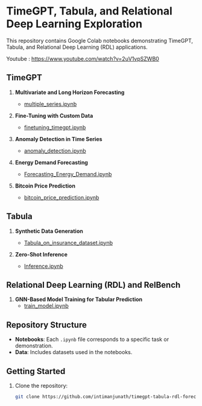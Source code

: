 # TimeGPT, Tabula, and Relational Deep Learning Exploration

This repository contains Google Colab notebooks demonstrating TimeGPT, Tabula, and Relational Deep Learning (RDL) applications.

Youtube : https://www.youtube.com/watch?v=2uV1vpSZWB0 

## TimeGPT

1. **Multivariate and Long Horizon Forecasting**  
   - [multiple_series.ipynb](./multiple_series.ipynb)

2. **Fine-Tuning with Custom Data**  
   - [finetuning_timegpt.ipynb](./finetuning_timegpt.ipynb)

3. **Anomaly Detection in Time Series**  
   - [anomaly_detection.ipynb](./anomaly_detection.ipynb)

4. **Energy Demand Forecasting**  
   - [Forecasting_Energy_Demand.ipynb](./Forecasting_Energy_Demand.ipynb)

5. **Bitcoin Price Prediction**  
   - [bitcoin_price_prediction.ipynb](./bitcoin_price_prediction.ipynb)

## Tabula

1. **Synthetic Data Generation**  
   - [Tabula_on_insurance_dataset.ipynb](./Tabula_on_insurance_dataset.ipynb)

2. **Zero-Shot Inference**  
   - [Inference.ipynb](./Inference.ipynb)

## Relational Deep Learning (RDL) and RelBench

1. **GNN-Based Model Training for Tabular Prediction**  
   - [train_model.ipynb](./train_model.ipynb)

## Repository Structure

- **Notebooks**: Each `.ipynb` file corresponds to a specific task or demonstration.
- **Data**: Includes datasets used in the notebooks.

## Getting Started

1. Clone the repository:
   ```bash
   git clone https://github.com/intimanjunath/timegpt-tabula-rdl-forecasting.git
